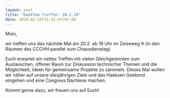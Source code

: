 ```yaml
---
layout: post
title: "Geekfem Treffen: 20.2.18"
date: 2018-02-16T21:42:47+01:00
---
```

Moin,

wir treffen uns das nächste Mal am 20.2. ab 19 Uhr im Zeiseweg
9 (in den Räumen des CCCHH parallel zum Chaosdienstag).

Euch erwartet ein nettes Treffen mit vielen Gleichgesinnten zum
Austauschen, offener Raum zur Diskussion technischer Themen und die
Möglichkeit, Ideen für gemeinsame Projekte zu sammeln. Dieses Mal wollen
wir näher auf unsere diesjährigen Ziele und das Haeksen Geekend eingehen
und eine Congress Nachlese machen.

Kommt gerne dazu, wir freuen uns auf Euch! 

